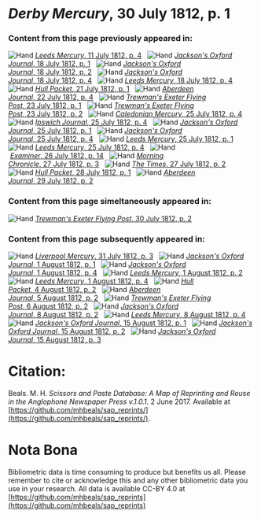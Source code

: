 # *Derby Mercury*, 30 July 1812, p. 1  
  
### Content from this page previously appeared in:  
![Hand](http://scissorsandpaste.net/wp-content/uploads/2017/06/smallhandpointer.png) [*Leeds Mercury*, 11 July 1812, p. 4](https://mhbeals.github.io/sap_html/Leeds-Mercury/Leeds-Mercury-11-July-1812-p-4)  
![Hand](http://scissorsandpaste.net/wp-content/uploads/2017/06/smallhandpointer.png) [*Jackson's Oxford Journal*, 18 July 1812, p. 1](https://mhbeals.github.io/sap_html/Jackson's-Oxford-Journal/Jackson's-Oxford-Journal-18-July-1812-p-1)  
![Hand](http://scissorsandpaste.net/wp-content/uploads/2017/06/smallhandpointer.png) [*Jackson's Oxford Journal*, 18 July 1812, p. 2](https://mhbeals.github.io/sap_html/Jackson's-Oxford-Journal/Jackson's-Oxford-Journal-18-July-1812-p-2)  
![Hand](http://scissorsandpaste.net/wp-content/uploads/2017/06/smallhandpointer.png) [*Jackson's Oxford Journal*, 18 July 1812, p. 4](https://mhbeals.github.io/sap_html/Jackson's-Oxford-Journal/Jackson's-Oxford-Journal-18-July-1812-p-4)  
![Hand](http://scissorsandpaste.net/wp-content/uploads/2017/06/smallhandpointer.png) [*Leeds Mercury*, 18 July 1812, p. 4](https://mhbeals.github.io/sap_html/Leeds-Mercury/Leeds-Mercury-18-July-1812-p-4)  
![Hand](http://scissorsandpaste.net/wp-content/uploads/2017/06/smallhandpointer.png) [*Hull Packet*, 21 July 1812, p. 1](https://mhbeals.github.io/sap_html/Hull-Packet/Hull-Packet-21-July-1812-p-1)  
![Hand](http://scissorsandpaste.net/wp-content/uploads/2017/06/smallhandpointer.png) [*Aberdeen Journal*, 22 July 1812, p. 4](https://mhbeals.github.io/sap_html/Aberdeen-Journal/Aberdeen-Journal-22-July-1812-p-4)  
![Hand](http://scissorsandpaste.net/wp-content/uploads/2017/06/smallhandpointer.png) [*Trewman's Exeter Flying Post*, 23 July 1812, p. 1](https://mhbeals.github.io/sap_html/Trewman's-Exeter-Flying-Post/Trewman's-Exeter-Flying-Post-23-July-1812-p-1)  
![Hand](http://scissorsandpaste.net/wp-content/uploads/2017/06/smallhandpointer.png) [*Trewman's Exeter Flying Post*, 23 July 1812, p. 2](https://mhbeals.github.io/sap_html/Trewman's-Exeter-Flying-Post/Trewman's-Exeter-Flying-Post-23-July-1812-p-2)  
![Hand](http://scissorsandpaste.net/wp-content/uploads/2017/06/smallhandpointer.png) [*Caledonian Mercury*, 25 July 1812, p. 4](https://mhbeals.github.io/sap_html/Caledonian-Mercury/Caledonian-Mercury-25-July-1812-p-4)  
![Hand](http://scissorsandpaste.net/wp-content/uploads/2017/06/smallhandpointer.png) [*Ipswich Journal*, 25 July 1812, p. 4](https://mhbeals.github.io/sap_html/Ipswich-Journal/Ipswich-Journal-25-July-1812-p-4)  
![Hand](http://scissorsandpaste.net/wp-content/uploads/2017/06/smallhandpointer.png) [*Jackson's Oxford Journal*, 25 July 1812, p. 1](https://mhbeals.github.io/sap_html/Jackson's-Oxford-Journal/Jackson's-Oxford-Journal-25-July-1812-p-1)  
![Hand](http://scissorsandpaste.net/wp-content/uploads/2017/06/smallhandpointer.png) [*Jackson's Oxford Journal*, 25 July 1812, p. 4](https://mhbeals.github.io/sap_html/Jackson's-Oxford-Journal/Jackson's-Oxford-Journal-25-July-1812-p-4)  
![Hand](http://scissorsandpaste.net/wp-content/uploads/2017/06/smallhandpointer.png) [*Leeds Mercury*, 25 July 1812, p. 1](https://mhbeals.github.io/sap_html/Leeds-Mercury/Leeds-Mercury-25-July-1812-p-1)  
![Hand](http://scissorsandpaste.net/wp-content/uploads/2017/06/smallhandpointer.png) [*Leeds Mercury*, 25 July 1812, p. 4](https://mhbeals.github.io/sap_html/Leeds-Mercury/Leeds-Mercury-25-July-1812-p-4)  
![Hand](http://scissorsandpaste.net/wp-content/uploads/2017/06/smallhandpointer.png) [*Examiner*, 26 July 1812, p. 14](https://mhbeals.github.io/sap_html/Examiner/Examiner-26-July-1812-p-14)  
![Hand](http://scissorsandpaste.net/wp-content/uploads/2017/06/smallhandpointer.png) [*Morning Chronicle*, 27 July 1812, p. 3](https://mhbeals.github.io/sap_html/Morning-Chronicle/Morning-Chronicle-27-July-1812-p-3)  
![Hand](http://scissorsandpaste.net/wp-content/uploads/2017/06/smallhandpointer.png) [*The Times*, 27 July 1812, p. 2](https://mhbeals.github.io/sap_html/The-Times/The-Times-27-July-1812-p-2)  
![Hand](http://scissorsandpaste.net/wp-content/uploads/2017/06/smallhandpointer.png) [*Hull Packet*, 28 July 1812, p. 1](https://mhbeals.github.io/sap_html/Hull-Packet/Hull-Packet-28-July-1812-p-1)  
![Hand](http://scissorsandpaste.net/wp-content/uploads/2017/06/smallhandpointer.png) [*Aberdeen Journal*, 29 July 1812, p. 2](https://mhbeals.github.io/sap_html/Aberdeen-Journal/Aberdeen-Journal-29-July-1812-p-2)  
  
### Content from this page simeltaneously appeared in:  
![Hand](http://scissorsandpaste.net/wp-content/uploads/2017/06/smallhandpointer.png) [*Trewman's Exeter Flying Post*, 30 July 1812, p. 2](https://mhbeals.github.io/sap_html/Trewman's-Exeter-Flying-Post/Trewman's-Exeter-Flying-Post-30-July-1812-p-2)  
  
### Content from this page subsequently appeared in:  
![Hand](http://scissorsandpaste.net/wp-content/uploads/2017/06/smallhandpointer.png) [*Liverpool Mercury*, 31 July 1812, p. 3](https://mhbeals.github.io/sap_html/Liverpool-Mercury/Liverpool-Mercury-31-July-1812-p-3)  
![Hand](http://scissorsandpaste.net/wp-content/uploads/2017/06/smallhandpointer.png) [*Jackson's Oxford Journal*, 1 August 1812, p. 1](https://mhbeals.github.io/sap_html/Jackson's-Oxford-Journal/Jackson's-Oxford-Journal-1-August-1812-p-1)  
![Hand](http://scissorsandpaste.net/wp-content/uploads/2017/06/smallhandpointer.png) [*Jackson's Oxford Journal*, 1 August 1812, p. 4](https://mhbeals.github.io/sap_html/Jackson's-Oxford-Journal/Jackson's-Oxford-Journal-1-August-1812-p-4)  
![Hand](http://scissorsandpaste.net/wp-content/uploads/2017/06/smallhandpointer.png) [*Leeds Mercury*, 1 August 1812, p. 2](https://mhbeals.github.io/sap_html/Leeds-Mercury/Leeds-Mercury-1-August-1812-p-2)  
![Hand](http://scissorsandpaste.net/wp-content/uploads/2017/06/smallhandpointer.png) [*Leeds Mercury*, 1 August 1812, p. 4](https://mhbeals.github.io/sap_html/Leeds-Mercury/Leeds-Mercury-1-August-1812-p-4)  
![Hand](http://scissorsandpaste.net/wp-content/uploads/2017/06/smallhandpointer.png) [*Hull Packet*, 4 August 1812, p. 2](https://mhbeals.github.io/sap_html/Hull-Packet/Hull-Packet-4-August-1812-p-2)  
![Hand](http://scissorsandpaste.net/wp-content/uploads/2017/06/smallhandpointer.png) [*Aberdeen Journal*, 5 August 1812, p. 2](https://mhbeals.github.io/sap_html/Aberdeen-Journal/Aberdeen-Journal-5-August-1812-p-2)  
![Hand](http://scissorsandpaste.net/wp-content/uploads/2017/06/smallhandpointer.png) [*Trewman's Exeter Flying Post*, 6 August 1812, p. 2](https://mhbeals.github.io/sap_html/Trewman's-Exeter-Flying-Post/Trewman's-Exeter-Flying-Post-6-August-1812-p-2)  
![Hand](http://scissorsandpaste.net/wp-content/uploads/2017/06/smallhandpointer.png) [*Jackson's Oxford Journal*, 8 August 1812, p. 2](https://mhbeals.github.io/sap_html/Jackson's-Oxford-Journal/Jackson's-Oxford-Journal-8-August-1812-p-2)  
![Hand](http://scissorsandpaste.net/wp-content/uploads/2017/06/smallhandpointer.png) [*Leeds Mercury*, 8 August 1812, p. 4](https://mhbeals.github.io/sap_html/Leeds-Mercury/Leeds-Mercury-8-August-1812-p-4)  
![Hand](http://scissorsandpaste.net/wp-content/uploads/2017/06/smallhandpointer.png) [*Jackson's Oxford Journal*, 15 August 1812, p. 1](https://mhbeals.github.io/sap_html/Jackson's-Oxford-Journal/Jackson's-Oxford-Journal-15-August-1812-p-1)  
![Hand](http://scissorsandpaste.net/wp-content/uploads/2017/06/smallhandpointer.png) [*Jackson's Oxford Journal*, 15 August 1812, p. 2](https://mhbeals.github.io/sap_html/Jackson's-Oxford-Journal/Jackson's-Oxford-Journal-15-August-1812-p-2)  
![Hand](http://scissorsandpaste.net/wp-content/uploads/2017/06/smallhandpointer.png) [*Jackson's Oxford Journal*, 15 August 1812, p. 3](https://mhbeals.github.io/sap_html/Jackson's-Oxford-Journal/Jackson's-Oxford-Journal-15-August-1812-p-3)  


# Citation: 

Beals. M. H. *Scissors and Paste Database: A Map of Reprinting and Reuse in the Anglophone Newspaper Press v.1.0.1.* 2 June 2017. Available at [https://github.com/mhbeals/sap_reprints/](https://github.com/mhbeals/sap_reprints/). 

# Nota Bona

Bibliometric data is time consuming to produce but benefits us all. Please remember to cite or acknowledge this and any other bibliometric data you use in your research. All data is available CC-BY 4.0 at [https://github.com/mhbeals/sap_reprints](https://github.com/mhbeals/sap_reprints)